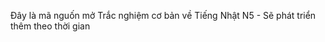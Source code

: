 Đây là mã nguốn mở Trắc nghiệm cơ bản về Tiếng Nhật N5 - Sẽ phát triển thêm theo thời gian
